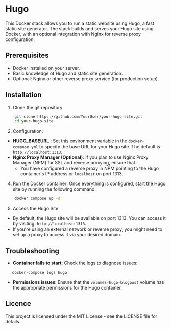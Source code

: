 # Hugo
This Docker stack allows you to run a static website using Hugo, a fast static site generator. The stack builds and serves your Hugo site using Docker, with an optional integration with Nginx for reverse proxy configuration.

## Prerequisites
 - Docker installed on your server.
 - Basic knowledge of Hugo and static site generation.
 - Optional: Nginx or other reverse proxy service (for production setup).

## Installation

1. Clone the git repository:
```bash
    git clone https://github.com/YourUser/your-hugo-site.git
    cd your-hugo-site
```
2. Configuration:
 - **HUGO_BASEURL** : Set this environment variable in the `docker-compose.yml` to specify the base URL for your Hugo site. The default is `http://localhost:1313`.
 - **Nginx Proxy Manager (Optional)**: If you plan to use Nginx Proxy Manager (NPM) for SSL and reverse proxying, ensure that :
    - You have configured a reverse proxy in NPM pointing to the Hugo container's IP address or `localhost` on port 1313.

4. Run the Docker container:
Once everything is configured, start the Hugo site by running the following command:
```bash
    docker compose up -d
```

5. Access the Hugo Site:
 - By default, the Hugo site will be available on port 1313. You can access it by visiting: `http://localhost:1313`.
 - If you're using an external network or reverse proxy, you might need to set up a proxy to access it via your desired domain.

## Troubleshooting
 -  **Container fails to start**: Check the logs to diagnose issues:
 ```bash
    docker-compose logs hugo
 ```
- **Permissions issues**: Ensure that the `volumes-hugo-blogpost` volume has the appropriate permissions for the Hugo container.

## Licence
This project is licensed under the MIT License - see the LICENSE file for details.